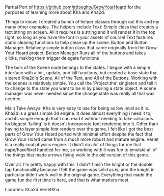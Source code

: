 Partial Port of https://github.com/jrdoughty/GrowYourHoard for the purposes of learning more about Kha and Kha2d.

Things to know:
I created a bunch of helper classes through out this and my many other examples. The helpers include
Text: Simple class that creates a text string on screen. All it requires is a string and it will render it in the top right, so long as you have the font in your assets of course! Text features static clearing functions to help clean up the scene.
Button and Button Manager: Relatively simple button class that came originally from the Grow Your Hoard project. Button Manager Runs all of the buttons and takes clicks, making them trigger delegate functions

The bulk of the Scene code belongs to the states. I began with a simple interface with a init, update, and kill functions, but created a base state that cleared Kha2d's Scene, All of the Text, and All of the Buttons. Working with the scenes is relatively simple. You call the 'Project.the' singleton and tell it to change to the state you want to be in by passing a state object. A scene manager was never needed since the change state was really all that was needed

Main Take Aways:
Kha is very easy to use for being as low level as it is.
Kha2d is a great simple 2d engine. It does almost everything i need it to, and its simple enough that I can read it without needing to take calculous. Its biggest 'failing' is it doesn't incorporate font rendering into it. Other than having to layer simple font renders over the game, I felt like I got the best parts of Grow Your Hoard ported with minimal effort despite the fact that Grow Your Hoard came from a much more robust and mature engine.
Verlet is a really cool physics engine. It didn't do alot of things for me that nape/haxeflixel handled for me, so working with it was fun to emulate all of the things that made arrows flying work in the old version of this game.


Over all, I'm pretty happy with this. I didn't finish the knight or the double tap functionaility because I felt the game was solid as is, and the knight in particular didn't work well in the original game. Everything that made the game fun the first time is here, and that is what matters most.

Libraries:
Kha2d
VerletKha
